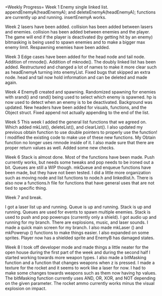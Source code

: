 =Weekly Progress=
Week 1
Enemy single linked list.
appendEnemyA(headEnemyA); and deleteEnemyA(headEnemyA); functions are currently up and running.
insertEnemyA works.




Week 2
lasers have been added.
collision has been added between lasers and enemies.
collision has been added between enemies and the player.
The game will end if the player is deactivated (by getting hit by an enemy)
bitmasking is being used to spawn enemies and to make a bigger max enemy limit. 
Respawning enemies have been added.



Week 3
Edge cases have been added for the head node and tail node. Addition of rmnode(). Addition of mknode(). The doubly linked list has been added. Restructured and changed 
a lot of names to make it more clear such as headEnemyA turning into enemyList. Fixed bugs that skipped an extra node.
head and tail now hold information and can be deleted and made again.



Week 4
EnemyB created and spawning. Randomized spawning for enemies with srand() and rand() being used to select which enemy is spawned. 
hp is now used to detect when an enemy is to be deactivated. Background was updated. New headers have been added for visuals, functions, and the Object struct.
Fixed append not actually appending to the end of the list.


Week 5
This week I added the general list functions that we agreed on. Which added mkList(), deleteList(), and clearList(). I also updated my previous obtain function to use double pointers to properly use the function! I modified the existing code to make use of these new functions. My Obtain function no longer uses rmnode inside of it. I also made sure that there are proper return values as well. Added some new checks.


Week 6
Stack is almost done. Most of the functions have been made. Push currently works, but needs some tweaks and pop needs to be ironed out a bit. Queues are still a WIP though. mkQueue and enqueue functions have been made, but they have not been tested. I did a little more organization such as moving node and list functions to node.h and linkedlist.h. There is also now a functions.h file for functions that have general uses that are not tied to specific thing.


Week 7 and break.

I got a laser list up and running. Queue is up and running. Stack is up and running. Queues are used for events to spawn multiple enemies. Stack is used to push and pop
powerups (currently only a shield). I got audio up and running for my branch. There are explosions, music, and laser sounds. I made a quick main screen for my branch.
I also made mkLaser () and mkPowerup () functions to make things easier. I also expanded on some sprites. Player now has a shielded sprite and EnemyB has damaged states.


Week 8
I took off developer mode and made things a little neater for the open house during the first part of the week and during the second half I started working towards more weapon types. I also made a bitMasking function and a function that changes weapons when z is pressed. I made a texture for the rocket and it seems to work like a laser for now. I had to make some changes towards weapons such as them now having hp values. The bitMasking function currently uses AND, OR, XOR, and NOT depending on the given parameter. The rocket ammo currently works minus the visual explosion on impact.
